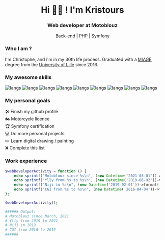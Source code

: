 <h1 align="center">Hi 👋🏻 ! I'm Kristours</h1>
<h3 align="center">Web developer at Motoblouz</h3>
<p align="center">Back-end | PHP | Symfony</p>

<h3>Who I am ?</h3>
<p>I'm Christophe, and i'm in my 30th life process. Graduated with a <a href="https://www.univ-lille.fr/formations/fr-00002033.html">MIAGE</a> degree from the <a href="https://www.univ-lille.fr/">University of Lille</a> since 2016.</p>

<h3>My awesome skills</h3>

![langs](https://img.shields.io/badge/PHP-525C8C?style=for-the-badge&logo=php&logoColor=white)
![langs](https://img.shields.io/badge/SYMFONY-000000?style=for-the-badge&logo=symfony&logoColor=white)
![langs](https://img.shields.io/badge/MYSQL-275A80?style=for-the-badge&logo=mysql&logoColor=white)
![langs](https://img.shields.io/badge/RABBITMQ-E1702D?style=for-the-badge&logo=rabbitmq&logoColor=white)
![langs](https://img.shields.io/badge/ELASTIC-5A9091?style=for-the-badge&logo=elastic&logoColor=white)
![langs](https://img.shields.io/badge/DOCKER-4395D0?style=for-the-badge&logo=docker&logoColor=white)
![langs](https://img.shields.io/badge/HTML5-E34F26?style=for-the-badge&logo=html5&logoColor=white)
![langs](https://img.shields.io/badge/CSS3-1572B6?style=for-the-badge&logo=css3&logoColor=white)
![langs](https://img.shields.io/badge/JavaScript-F7DF1E?style=for-the-badge&logo=javascript&logoColor=black)

<h3>My personal goals</h3>
 
🛠 Finish my github profile  
🏍 Motorcycle licence  
🏆 Symfony certification  
💻 Do more personal projects  
✏️ Learn digital drawing / painting  
❌ Complete this list

<h3>Work experience</h3>

```php
$webDeveloperActivity = function () {
    echo sprintf("Motoblouz since %s\n", (new Datetime('2021-03-01'))->format('F, Y'));
    echo sprintf("Ylly from %s to %s\n", (new Datetime('2019-06-02'))->format('Y'), (new Datetime('2021-02-28'))->format('Y'));
    echo sprintf("Niji in %s\n", (new Datetime('2019-02-01'))->format('Y'));
    echo sprintf("CGI from %s to %s\n", (new Datetime('2016-04-04'))->format('Y'), (new Datetime('2019-01-31'))->format('Y'));
};

$webDeveloperActivity();

###### Output:
# Motoblouz since March, 2021
# Ylly from 2019 to 2021
# Niji in 2019
# CGI from 2016 to 2019
######
```